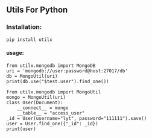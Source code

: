 ## Utils For Python

### Installation:
    pip install utilx

#### usage:
	from utilx.mongodb import MongoDB
	uri = 'mongodb://user:password@host:27017/db'
	db = MongoUtil(uri)
	print(db.use("$test.user").find_one())

	from utilx.mongodb import MongoUtil
	mongo = MongoUtil(uri)
    class User(Document):
        __connect__ = mongo
        __table__ = "access_user"
    _id = User(username="lyt", password="111111").save()
    user = User.find_one({"_id": _id})
    print(user)